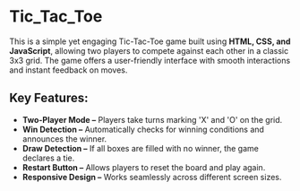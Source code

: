 # Tic_Tac_Toe
This is a simple yet engaging Tic-Tac-Toe game built using **HTML, CSS, and JavaScript**, allowing two players to compete against each other in a classic 3x3 grid. The game offers a user-friendly interface with smooth interactions and instant feedback on moves.

## Key Features:
- **Two-Player Mode –** Players take turns marking 'X' and 'O' on the grid.
- **Win Detection –** Automatically checks for winning conditions and announces the winner.
- **Draw Detection –** If all boxes are filled with no winner, the game declares a tie.
- **Restart Button –** Allows players to reset the board and play again.
- **Responsive Design –** Works seamlessly across different screen sizes.
